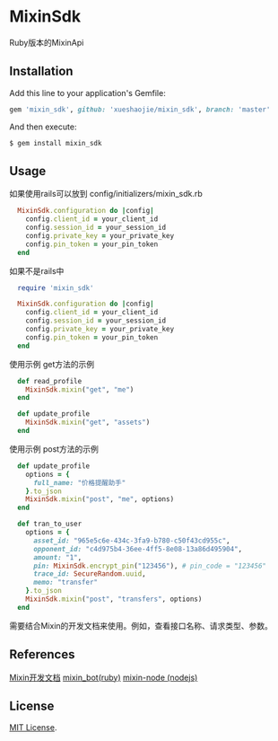 # MixinSdk

Ruby版本的MixinApi

## Installation

Add this line to your application's Gemfile:

``` ruby
gem 'mixin_sdk', github: 'xueshaojie/mixin_sdk', branch: 'master'
```

And then execute:
``` ruby
$ gem install mixin_sdk
```

## Usage
如果使用rails可以放到 config/initializers/mixin_sdk.rb

```ruby
  MixinSdk.configuration do |config|
    config.client_id = your_client_id
    config.session_id = your_session_id
    config.private_key = your_private_key
    config.pin_token = your_pin_token
  end
```

如果不是rails中
```ruby
  require 'mixin_sdk'

  MixinSdk.configuration do |config|
    config.client_id = your_client_id
    config.session_id = your_session_id
    config.private_key = your_private_key
    config.pin_token = your_pin_token
  end
```
使用示例 get方法的示例
```ruby
  def read_profile
    MixinSdk.mixin("get", "me")
  end

  def update_profile
    MixinSdk.mixin("get", "assets")
  end
```
使用示例 post方法的示例
```ruby
  def update_profile
    options = {
      full_name: "价格提醒助手"
    }.to_json
    MixinSdk.mixin("post", "me", options)
  end

  def tran_to_user
    options = {
      asset_id: "965e5c6e-434c-3fa9-b780-c50f43cd955c",
      opponent_id: "c4d975b4-36ee-4ff5-8e08-13a86d495904",
      amount: "1",
      pin: MixinSdk.encrypt_pin("123456"), # pin_code = "123456"
      trace_id: SecureRandom.uuid,
      memo: "transfer"
    }.to_json
    MixinSdk.mixin("post", "transfers", options)
  end
```

  需要结合Mixin的开发文档来使用。例如，查看接口名称、请求类型、参数。
## References
  [Mixin开发文档](https://developers.mixin.one/api)
  [mixin_bot(ruby)](https://github.com/an-lee/mixin_bot)
  [mixin-node (nodejs)](https://github.com/virushuo/mixin-node)
## License

  [MIT License](https://opensource.org/licenses/MIT).
